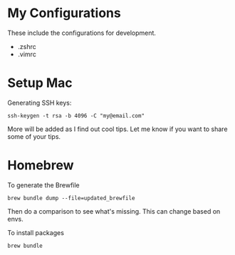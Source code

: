 # My Configurations

These include the configurations for development.

- .zshrc
- .vimrc

# Setup Mac

Generating SSH keys:

```
ssh-keygen -t rsa -b 4096 -C "my@email.com"
```

More will be added as I find out cool tips. Let me know if you want to share some of your tips.


# Homebrew

To generate the Brewfile

```
brew bundle dump --file=updated_brewfile
```

Then do a comparison to see what's missing. This can change based on envs.

To install packages

```
brew bundle
```
